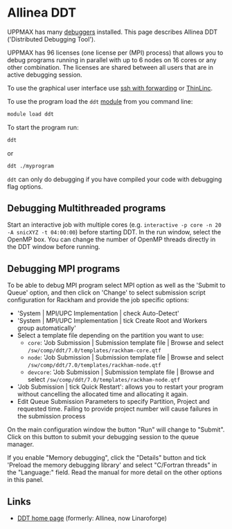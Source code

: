 # Allinea DDT

UPPMAX has many [debuggers](debuggers.md) installed.
This page describes Allinea DDT ('Distributed Debugging Tool').

UPPMAX has 96 licenses (one license per (MPI) process)
that allows you to debug programs running in parallel
with up to 6 nodes on 16 cores or any other combination.
The licenses are shared between all users that are in active debugging session.


To use the graphical user interface
use [ssh with forwarding](ssh_x_forwarding.md)
or [ThinLinc](thinlinc.md).

To use the program load the `ddt` [module](../cluster_guides/module.md)
from you command line:

```bash
module load ddt
```


To start the program run:

```bash
ddt
```

or

```bash
ddt ./myprogram
```

`ddt` can only do debugging if you have compiled your code with debugging flag options.

## Debugging Multithreaded programs

Start an interactive job with multiple
cores (e.g. `interactive -p core -n 20 -A snicXYZ -t 04:00:00`)
before starting DDT.
In the run window, select the OpenMP box.
You can change the number of OpenMP threads directly in the DDT window before running.

## Debugging MPI programs

To be able to debug MPI program select
MPI option as well as the 'Submit to Queue' option,
and then click on 'Change' to select submission script configuration
for Rackham and provide the job specific options:

- 'System | MPI/UPC Implementation | check Auto-Detect'
- 'System | MPI/UPC Implementation | tick Create Root and Workers group automatically'
- Select a template file depending on the partition you want to use:
    - `core`: 'Job Submission | Submission template file | Browse and select `/sw/comp/ddt/7.0/templates/rackham-core.qtf`
    - `node`: 'Job Submission | Submission template file | Browse and select `/sw/comp/ddt/7.0/templates/rackham-node.qtf`
    - `devcore`: 'Job Submission | Submission template file | Browse and select `/sw/comp/ddt/7.0/templates/rackham-node.qtf`
- 'Job Submission | tick Quick Restart':
  allows you to restart your program without cancelling
  the allocated time and allocating it again.
- Edit Queue Submission Parameters to specify Partition, Project and requested time.
  Failing to provide project number will cause failures in the submission process

On the main configuration window the button "Run" will change to "Submit".
Click on this button to submit your debugging session to the queue manager.

If you enable "Memory debugging",
click the "Details" button and tick 'Preload the memory debugging library'
and select "C/Fortran threads" in the "Language:" field.
Read the manual for more detail on the other options in this panel.

## Links

- [DDT home page](https://www.linaroforge.com/linaro-ddt) (formerly: Allinea, now Linaroforge)
